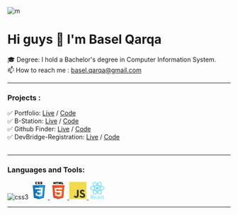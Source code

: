 
![m](https://github.com/baselmq/baselmq/assets/75625539/3f558966-3087-4489-bd67-91d3d91b33c1)


# Hi guys 👋  I'm Basel Qarqa


🎓 Degree: I hold a Bachelor's degree in Computer Information System.
<br>
📫 How to reach me : basel.qarqa@gmail.com
<hr> 
<h3 align="left">Projects : </h3>
✅  Portfolio: <a href="https://baselmq.github.io/portfolio/">Live</a> /
<a href="https://github.com/baselmq/portfolio">Code</a> <br>
✅  B-Station: <a href="https://baselmq.github.io/B-Station/">Live</a> /
<a href="https://github.com/baselmq/B-Station">Code</a> <br>
 ✅ Github Finder: <a href="https://baselmq.github.io/GitHub-API/">Live</a> /
<a href="https://github.com/baselmq/GitHub-API">Code</a> <br>
✅ DevBridge-Registration: <a href="https://baselmq.github.io/registration-devBridge/">Live</a> /
<a href="https://github.com/baselmq/registration-devBridge">Code</a> <br>




 <br>
<hr>
<h3 align="left">Languages and Tools:</h3>
<img src="https://github.com/baselmq/baselmq/assets/75625539/12e4e5d3-af6d-43d5-a531-63cba8784d76" alt="css3" width="40" height="40"/>
 <a href="https://www.w3schools.com/css/" target="_blank" rel="noreferrer"> <img src="https://raw.githubusercontent.com/devicons/devicon/master/icons/css3/css3-original-wordmark.svg" alt="css3" width="40" height="40"/> </a> <a href="https://www.w3.org/html/" target="_blank" rel="noreferrer"> <img src="https://raw.githubusercontent.com/devicons/devicon/master/icons/html5/html5-original-wordmark.svg" alt="html5" width="40" height="40"/> </a> <a href="https://developer.mozilla.org/en-US/docs/Web/JavaScript" target="_blank" rel="noreferrer"> <img src="https://raw.githubusercontent.com/devicons/devicon/master/icons/javascript/javascript-original.svg" alt="javascript" width="40" height="40"/> </a> <a href="https://reactjs.org/" target="_blank" rel="noreferrer"> <img src="https://raw.githubusercontent.com/devicons/devicon/master/icons/react/react-original-wordmark.svg" alt="react" width="40" height="40"/> </a> </p>

<hr> 

